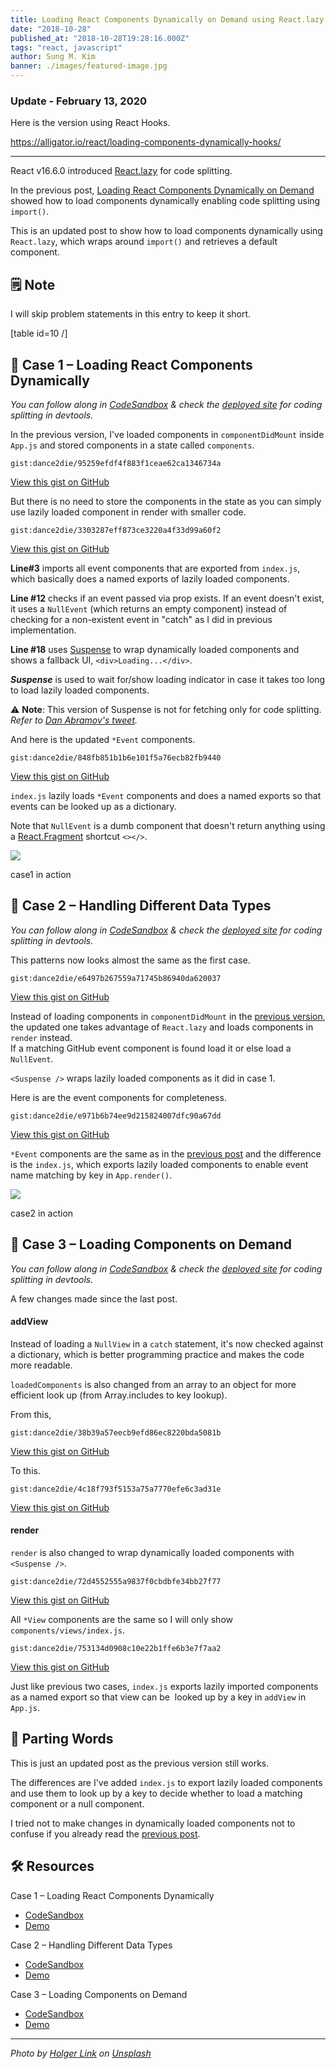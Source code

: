 ```yaml
---
title: Loading React Components Dynamically on Demand using React.lazy
date: "2018-10-28"
published_at: "2018-10-28T19:28:16.000Z"
tags: "react, javascript"
author: Sung M. Kim
banner: ./images/featured-image.jpg
---
```


### **Update** - February 13, 2020

Here is the version using React Hooks.

https://alligator.io/react/loading-components-dynamically-hooks/

---

React v16.6.0 introduced [React.lazy](https://reactjs.org/docs/code-splitting.html#reactlazy) for code splitting.

In the previous post, [Loading React Components Dynamically on Demand](https://sung.codes/blog/2017/12/03/loading-react-components-dynamically-demand/) showed how to load components dynamically enabling code splitting using `import()`.

This is an updated post to show how to load components dynamically using `React.lazy`, which wraps around `import()` and retrieves a default component.

## 🗒 Note

I will skip problem statements in this entry to keep it short.

\[table id=10 /\]

## 🚀 Case 1 – Loading React Components Dynamically

_You can follow along in_ [_CodeSandbox_](https://codesandbox.io/s/k5m609qn3o) _& check the_ [_deployed site_](https://reactlazy1.netlify.com/) _for coding splitting in devtools._

In the previous version, I've loaded components in `componentDidMount` inside `App.js` and stored components in a state called `components`.

`gist:dance2die/95259efdf4f883f1ceae62ca1346734a`

<a href="https://gist.github.com/dance2die/95259efdf4f883f1ceae62ca1346734a">View this gist on GitHub</a>

But there is no need to store the components in the state as you can simply use lazily loaded component in render with smaller code.

`gist:dance2die/3303287eff873ce3220a4f33d99a60f2`

<a href="https://gist.github.com/dance2die/3303287eff873ce3220a4f33d99a60f2">View this gist on GitHub</a>

**Line#3** imports all event components that are exported from `index.js`, which basically does a named exports of lazily loaded components.

**Line #12** checks if an event passed via prop exists. If an event doesn't exist, it uses a `NullEvent` (which returns an empty component) instead of checking for a non-existent event in "catch" as I did in previous implementation.

**Line #18** uses [Suspense](https://reactjs.org/docs/code-splitting.html#suspense) to wrap dynamically loaded components and shows a fallback UI, `<div>Loading...</div>`.

_**Suspense**_ is used to wait for/show loading indicator in case it takes too long to load lazily loaded components.

⚠ **Note**: This version of Suspense is not for fetching only for code splitting.  
_Refer to_ [_Dan Abramov's tweet_](https://twitter.com/dan_abramov/status/1055293722177556480)_._

And here is the updated `*Event` components.

`gist:dance2die/848fb851b1b6e101f5a76ecb82fb9440`

<a href="https://gist.github.com/dance2die/848fb851b1b6e101f5a76ecb82fb9440">View this gist on GitHub</a>

`index.js` lazily loads `*Event` components and does a named exports so that events can be looked up as a dictionary.

Note that `NullEvent` is a dumb component that doesn't return anything using a [React.Fragment](https://reactjs.org/docs/fragments.html) shortcut `<></>`.

![](./images/case-1-demo.gif)

case1 in action

## 🚀 Case 2 – Handling Different Data Types

_You can follow along in [CodeSandbox](https://codesandbox.io/s/0pkzrwk79l) & check the [deployed site](https://reactlazy2.netlify.com/) for coding splitting in devtools._

This patterns now looks almost the same as the first case.

`gist:dance2die/e6497b267559a71745b86940da620037`

<a href="https://gist.github.com/dance2die/e6497b267559a71745b86940da620037">View this gist on GitHub</a>

Instead of loading components in `componentDidMount` in the [previous version](https://gist.github.com/dance2die/bb657a5c14121429cabbeee4c922860d#file-componentdidmount-js), the updated one takes advantage of `React.lazy` and loads components in `render` instead.  
If a matching GitHub event component is found load it or else load a `NullEvent`.

`<Suspense />` wraps lazily loaded components as it did in case 1.

Here is are the event components for completeness.

`gist:dance2die/e971b6b74ee9d215824007dfc90a67dd`

<a href="https://gist.github.com/dance2die/e971b6b74ee9d215824007dfc90a67dd">View this gist on GitHub</a>

`*Event` components are the same as in the [previous post](https://sung.codes/blog/2017/12/03/loading-react-components-dynamically-demand/#case2) and the difference is the `index.js`, which exports lazily loaded components to enable event name matching by key in `App.render()`.

![](./images/case-2-demo.gif)

case2 in action

## 🚀 Case 3 – Loading Components on Demand

_You can follow along in [CodeSandbox](https://codesandbox.io/s/qv743wwrr4) & check the [deployed site](https://reactlazy3.netlify.com/) for coding splitting in devtools._

A few changes made since the last post.

#### addView

Instead of loading a `NullView` in a `catch` statement, it's now checked against a dictionary, which is better programming practice and makes the code more readable.

`loadedComponents` is also changed from an array to an object for more efficient look up (from Array.includes to key lookup).

From this,

`gist:dance2die/38b39a57eecb9efd86ec8220bda5081b`

<a href="https://gist.github.com/dance2die/38b39a57eecb9efd86ec8220bda5081b">View this gist on GitHub</a>

To this.

`gist:dance2die/4c18f793f5153a75a7770efe6c3ad31e`

<a href="https://gist.github.com/dance2die/4c18f793f5153a75a7770efe6c3ad31e">View this gist on GitHub</a>

#### render

`render` is also changed to wrap dynamically loaded components with `<Suspense />`.

`gist:dance2die/72d4552555a9837f0cbdbfe34bb27f77`

<a href="https://gist.github.com/dance2die/72d4552555a9837f0cbdbfe34bb27f77">View this gist on GitHub</a>

All `*View` components are the same so I will only show `components/views/index.js`.

`gist:dance2die/753134d0908c10e22b1ffe6b3e7f7aa2`

<a href="https://gist.github.com/dance2die/753134d0908c10e22b1ffe6b3e7f7aa2">View this gist on GitHub</a>

Just like previous two cases, `index.js` exports lazily imported components as a named export so that view can be  looked up by a key in `addView` in `App.js`.

## 👋 Parting Words

This is just an updated post as the previous version still works.

The differences are I've added `index.js` to export lazily loaded components and use them to look up by a key to decide whether to load a matching component or a null component.

I tried not to make changes in dynamically loaded components not to confuse if you already read the [previous post](https://sung.codes/blog/2017/12/03/loading-react-components-dynamically-demand/#case3).

## 🛠 Resources

Case 1 – Loading React Components Dynamically

- [CodeSandbox](https://codesandbox.io/s/k5m609qn3o)
- [Demo](https://reactlazy1.netlify.com/)

Case 2 – Handling Different Data Types

- [CodeSandbox](https://codesandbox.io/s/0pkzrwk79l)
- [Demo](https://reactlazy2.netlify.com/)

Case 3 – Loading Components on Demand

- [CodeSandbox](https://codesandbox.io/s/qv743wwrr4)
- [Demo](https://reactlazy3.netlify.com/)

---

_Photo by [Holger Link](https://unsplash.com/photos/K7yZ-CsDvRU?utm_source=unsplash&utm_medium=referral&utm_content=creditCopyText) on [Unsplash](https://unsplash.com/search/photos/lazy?utm_source=unsplash&utm_medium=referral&utm_content=creditCopyText)_

